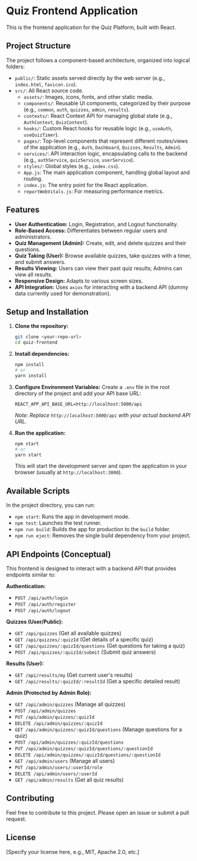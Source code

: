 # Quiz Frontend Application

This is the frontend application for the Quiz Platform, built with React.

## Project Structure

The project follows a component-based architecture, organized into logical folders:

-   `public/`: Static assets served directly by the web server (e.g., `index.html`, `favicon.ico`).
-   `src/`: All React source code.
    -   `assets/`: Images, icons, fonts, and other static media.
    -   `components/`: Reusable UI components, categorized by their purpose (e.g., `common`, `auth`, `quizzes`, `admin`, `results`).
    -   `contexts/`: React Context API for managing global state (e.g., `AuthContext`, `QuizContext`).
    -   `hooks/`: Custom React hooks for reusable logic (e.g., `useAuth`, `useQuizTimer`).
    -   `pages/`: Top-level components that represent different routes/views of the application (e.g., `Auth`, `Dashboard`, `Quizzes`, `Results`, `Admin`).
    -   `services/`: API interaction logic, encapsulating calls to the backend (e.g., `authService`, `quizService`, `userService`).
    -   `styles/`: Global styles (e.g., `index.css`).
    -   `App.js`: The main application component, handling global layout and routing.
    -   `index.js`: The entry point for the React application.
    -   `reportWebVitals.js`: For measuring performance metrics.

## Features

-   **User Authentication:** Login, Registration, and Logout functionality.
-   **Role-Based Access:** Differentiates between regular users and administrators.
-   **Quiz Management (Admin):** Create, edit, and delete quizzes and their questions.
-   **Quiz Taking (User):** Browse available quizzes, take quizzes with a timer, and submit answers.
-   **Results Viewing:** Users can view their past quiz results; Admins can view all results.
-   **Responsive Design:** Adapts to various screen sizes.
-   **API Integration:** Uses `axios` for interacting with a backend API (dummy data currently used for demonstration).

## Setup and Installation

1.  **Clone the repository:**
    ```bash
    git clone <your-repo-url>
    cd quiz-frontend
    ```

2.  **Install dependencies:**
    ```bash
    npm install
    # or
    yarn install
    ```

3.  **Configure Environment Variables:**
    Create a `.env` file in the root directory of the project and add your API base URL:
    ```
    REACT_APP_API_BASE_URL=http://localhost:5000/api
    ```
    *Note: Replace `http://localhost:5000/api` with your actual backend API URL.*

4.  **Run the application:**
    ```bash
    npm start
    # or
    yarn start
    ```
    This will start the development server and open the application in your browser (usually at `http://localhost:3000`).

## Available Scripts

In the project directory, you can run:

-   `npm start`: Runs the app in development mode.
-   `npm test`: Launches the test runner.
-   `npm run build`: Builds the app for production to the `build` folder.
-   `npm run eject`: Removes the single build dependency from your project.

## API Endpoints (Conceptual)

This frontend is designed to interact with a backend API that provides endpoints similar to:

**Authentication:**
-   `POST /api/auth/login`
-   `POST /api/auth/register`
-   `POST /api/auth/logout`

**Quizzes (User/Public):**
-   `GET /api/quizzes` (Get all available quizzes)
-   `GET /api/quizzes/:quizId` (Get details of a specific quiz)
-   `GET /api/quizzes/:quizId/questions` (Get questions for taking a quiz)
-   `POST /api/quizzes/:quizId/submit` (Submit quiz answers)

**Results (User):**
-   `GET /api/results/my` (Get current user's results)
-   `GET /api/results/:quizId/:resultId` (Get a specific detailed result)

**Admin (Protected by Admin Role):**
-   `GET /api/admin/quizzes` (Manage all quizzes)
-   `POST /api/admin/quizzes`
-   `PUT /api/admin/quizzes/:quizId`
-   `DELETE /api/admin/quizzes/:quizId`
-   `GET /api/admin/quizzes/:quizId/questions` (Manage questions for a quiz)
-   `POST /api/admin/quizzes/:quizId/questions`
-   `PUT /api/admin/quizzes/:quizId/questions/:questionId`
-   `DELETE /api/admin/quizzes/:quizId/questions/:questionId`
-   `GET /api/admin/users` (Manage all users)
-   `PUT /api/admin/users/:userId/role`
-   `DELETE /api/admin/users/:userId`
-   `GET /api/admin/results` (Get all quiz results)

## Contributing

Feel free to contribute to this project. Please open an issue or submit a pull request.

## License

[Specify your license here, e.g., MIT, Apache 2.0, etc.]